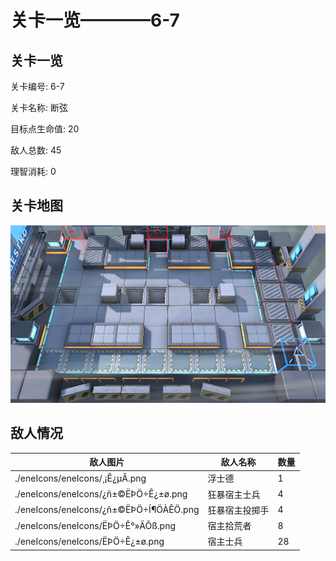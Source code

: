 # 关卡一览————6-7


## 关卡一览

关卡编号: 6-7

关卡名称: 断弦

目标点生命值: 20

敌人总数: 45

理智消耗: 0


## 关卡地图
![6-7](./oprMap/6-7.png)

## 敌人情况

| 敌人图片 | 敌人名称 | 数量  |
|---------|-----|-----|
| ./eneIcons/eneIcons/¸¡Ê¿µÂ.png| 浮士德  |   1  |
| ./eneIcons/eneIcons/¿ñ±©ËÞÖ÷Ê¿±ø.png| 狂暴宿主士兵  |   4  |
| ./eneIcons/eneIcons/¿ñ±©ËÞÖ÷Í¶ÖÀÊÖ.png| 狂暴宿主投掷手  |   4  |
| ./eneIcons/eneIcons/ËÞÖ÷Ê°»ÄÕß.png| 宿主拾荒者  |   8  |
| ./eneIcons/eneIcons/ËÞÖ÷Ê¿±ø.png| 宿主士兵  |   28  |
